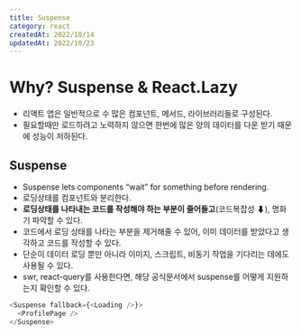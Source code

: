 ```yaml
---
title: Suspense
category: react
createdAt: 2022/10/14
updatedAt: 2022/10/23
---
```


# Why? Suspense & React.Lazy

- 리액트 앱은 일반적으로 수 많은 컴포넌트, 메서드, 라이브러리들로 구성된다.
- 필요할때만 로드하려고 노력하지 않으면 한번에 많은 양의 데이터를 다운 받기 때문에 성능이 저하된다.

## Suspense

- Suspense lets components “wait” for something before rendering.
- 로딩상태를 컴포넌트와 분리한다.
- **로딩상태를 나타내는 코드를 작성해야 하는 부분이 줄어들고**(코드복잡성 ⬇), 명화기 파악할 수 있다.
- 코드에서 로딩 상태를 나타는 부분을 제거해줄 수 있어, 이미 데이터를 받았다고 생각하고 코드를 작성할 수 있다.
- 단순이 데이터 로딩 뿐만 아니라 이미지, 스크립트, 비동기 작업을 기다리는 데에도 사용될 수 있다.
- swr, react-query를 사용한다면, 해당 공식문서에서 suspense를 어떻게 지원하는지 확인할 수 있다.

```javascript
<Suspense fallback={<Loading />}>
  <ProfilePage />
</Suspense>
```
